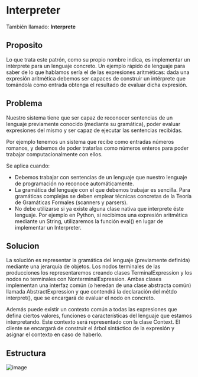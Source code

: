 # Interpreter
También llamado: **Interprete**

## Proposito

Lo que trata este patrón, como su propio nombre indica, es implementar un intérprete para un lenguaje concreto. Un ejemplo rápido de lenguaje para saber de lo que hablamos sería el de las expresiones aritméticas: dada una expresión aritmética debemos ser capaces de construir un intérprete que tomándola como entrada obtenga el resultado de evaluar dicha expresión.

## Problema

Nuestro sistema tiene que ser capaz de reconocer sentencias de un lenguaje previamente conocido (mediante su gramática), poder evaluar expresiones del mismo y ser capaz de ejecutar las sentencias recibidas.

Por ejemplo tenemos un sistema que recibe como entradas números romanos, y debemos de poder tratarlas como números enteros para poder trabajar computacionalmente con ellos.

Se aplica cuando:

- Debemos trabajar con sentencias de un lenguaje que nuestro lenguaje de programación no reconoce automáticamente.
- La gramática del lenguaje con el que debemos trabajar es sencilla. Para gramáticas complejas se deben emplear técnicas concretas de la Teoría de Gramáticas Formales (scanners y parsers).
- No debe utilizarse si ya existe alguna clase nativa que interprete éste lenguaje. Por ejemplo en Python, si recibimos una expresión aritmética mediante un String, utilizaremos la función eval() en lugar de implementar un Interpreter.


## Solucion

La solución es representar la gramática del lenguaje (previamente definida) mediante una jerarquía de objetos. Los nodos terminales de las producciones los representaremos creando clases TerminalExpression y los nodos no terminales con NonterminalExpression. Ambas clases implementan una interfaz común (o heredan de una clase abstracta común) llamada AbstractExpression y que contendrá la declaración del métdo interpret(), que se encargará de evaluar el nodo en concreto.

Además puede existir un contexto común a todas las expresiones que defina ciertos valores, funciones o características del lenguaje que estamos interpretando. Este contexto será representado con la clase Context. El cliente se encargará de construir el árbol sintáctico de la expresión y asignar el contexto en caso de haberlo.

## Estructura

![image](https://user-images.githubusercontent.com/28193994/147789237-ed1f80d4-6aba-4c9c-9df9-a463c83e9a8d.png)
